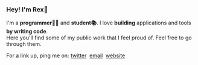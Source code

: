 ###  Hey! I'm Rex👋
I'm a <b>programmer👨‍💻</b> and <b>student📚</b>.
I love <b>building</b> applications and tools <b>by writing code</b>.   
Here you'll find some of my public work that I feel proud of. Feel free to go through them.

For a link up, ping me on: [twitter](https://x.com/regisrex) &nbsp;[email](mailto:hey@regisndizihiwe.me) &nbsp;[website](https://regisndizihiwe.me)
